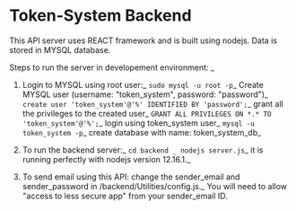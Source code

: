 # Token-System Backend
This API server uses REACT framework and is built using nodejs. Data is stored in MYSQL database.

Steps to run the server in developement environment: _
1. Login to MYSQL using root user:_
	`sudo mysql -u root -p`_
Create MYSQL user (username: "token_system", password: "password")_
	`create user 'token_system'@'%' IDENTIFIED BY 'password';`_
grant all the privileges to the created user_
	`GRANT ALL PRIVILEGES ON *.* TO 'token_system'@'%';`_
login using token_system user_
	`mysql -u token_system -p`_
create database with name: token_system_db_
 
2. To run the backend server:_
	`cd backend _
	nodejs server.js`_
it is running perfectly with nodejs version 12.16.1._

3. To send email using this API: change the sender_email and sender_password in /backend/Utilities/config.js._
You will need to allow "access to less secure app" from your sender_email ID.
